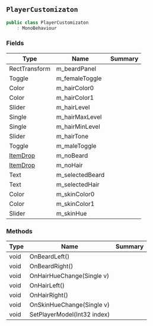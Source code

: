 ## `PlayerCustomizaton`

```csharp
public class PlayerCustomizaton
    : MonoBehaviour
```

### Fields

| Type | Name | Summary | 
| --- | --- | --- | 
| RectTransform | m_beardPanel |  | 
| Toggle | m_femaleToggle |  | 
| Color | m_hairColor0 |  | 
| Color | m_hairColor1 |  | 
| Slider | m_hairLevel |  | 
| Single | m_hairMaxLevel |  | 
| Single | m_hairMinLevel |  | 
| Slider | m_hairTone |  | 
| Toggle | m_maleToggle |  | 
| [ItemDrop](./ItemDrop.md) | m_noBeard |  | 
| [ItemDrop](./ItemDrop.md) | m_noHair |  | 
| Text | m_selectedBeard |  | 
| Text | m_selectedHair |  | 
| Color | m_skinColor0 |  | 
| Color | m_skinColor1 |  | 
| Slider | m_skinHue |  | 


### Methods

| Type | Name | Summary | 
| --- | --- | --- | 
| void | OnBeardLeft() |  | 
| void | OnBeardRight() |  | 
| void | OnHairHueChange(Single v) |  | 
| void | OnHairLeft() |  | 
| void | OnHairRight() |  | 
| void | OnSkinHueChange(Single v) |  | 
| void | SetPlayerModel(Int32 index) |  | 


